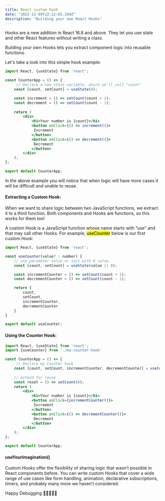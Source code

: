 ```yaml
---
title: React custom hook
date: "2022-12-09T22:12:03.284Z"
description: "Building your own React Hooks"
---
```


Hooks are a new addition in React 16.8 and above. They let you use state and other React features without writing a class.

Building your own Hooks lets you extract component logic into reusable functions.

Let's take a look into this simple hook example:
```jsx
import React, {useState} from 'react';

const CounterApp = () => {
     // Declare a new state variable, which we'll call "count"
    const [count, setCount] = useState(0);

    const increment = () => setCount(count + 1);
    const decrement = () => setCount(count - 1);
    
    return (
        <div>
            <h1>Your number is {count}</h1>
            <button onClick={() => increment()}>
             Increment 
            </button>
            <button onClick={() => decrement()}>
             Decrement 
            </button>
        </div>
    );
};

export default CounterApp;

```

In the above example you will notice that when logic will have more cases it will be difficult and unable to reuse.

#### Extracting a Custom Hook:
When we want to share logic between two JavaScript functions, we extract it to a third function. Both components and Hooks are functions, so this works for them too!

A custom Hook is a JavaScript function whose name starts with ”use” and that may call other Hooks. For example, <mark>useCounter</mark> below is our first custom Hook:

```jsx
import React, {useState} from 'react';

const useCounter(value? : number) {
    // use parameter value or init with 0 value.
    const [count, setCount] = useState(value || 0);

    const incrementCounter = () => setCount(count + 1);
    const decrementCounter = () => setCount(count - 1);

    return {
        count,
        setCount,
        incrementCounter,
        decrementCounter
    }
}

export default useCounter;

```

#### Using the Counter Hook:

```jsx
import React, {useState} from 'react';
import {useCounter} from './my-counter-hook'

const CounterApp = () => {
     // Declare my Counter hook
    const [count, setCount, incrementCounter, decrementCounter] = useCounter(0);
    
    // extend for reuse
    const reset = () => setCount(0);
    return (
        <div>
            <h1>Your number is {count}</h1>
            <button onClick={incrementCounter()}>
             Increment 
            </button>
            <button onClick={() => decrementCounter()}>
             Decrement 
            </button>
        </div>
    );
};

export default CounterApp;

```


#### useYourImagination()

Custom Hooks offer the flexibility of sharing logic that wasn’t possible in React components before. You can write custom Hooks that cover a wide range of use cases like form handling, animation, declarative subscriptions, timers, and probably many more we haven’t considered. 




Happy Debugging 👨🏼‍💻👩‍💻
